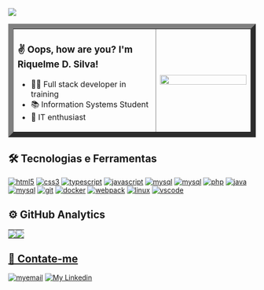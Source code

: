 
<img align = "center" src = "https://i.imgur.com/kPjGg76.png">

<div align="left" style="display: inline_block" > 
  <table align="center" width="100%" border="10">
    <tr>
      <td width="60%" >
         <h3>✌ Oops, how are you? I'm Riquelme D. Silva!</h3>
        <ul>
          <li>👨‍💻 Full stack developer in training </li>
          <li>📚 Information Systems Student </li>
          <li>🌱 IT enthusiast </li>
        </ul>
      </td>
      <td width="40%">
        <img  width="100%" src = "https://i2.wp.com/allhtaccess.info/wp-content/uploads/2018/03/programming.gif?fit=1281%2C716&ssl=1">
      </td>
    </tr>
  </table>
</div>

 
<div align="left" style="display: inline_block" > 
  <h2> 🛠 Tecnologias e Ferramentas </h2>
  <a href="https://www.w3schools.com/html/default.asp" target="_blank"><img src="https://img.shields.io/badge/HTML5-E34F26?style=for-the-badge&logo=html5&logoColor=white" alt="html5"/></a>
  <a href="https://www.w3schools.com/css/" target="_blank"><img src="https://img.shields.io/badge/CSS3-1572B6?style=for-the-badge&logo=css3&logoColor=white" alt="css3"/></a>
  <a href="https://www.typescriptlang.org/" target="_blank"><img src="https://img.shields.io/badge/TypeScript-007ACC?style=for-the-badge&logo=typescript&logoColor=white" alt="typescript"/></a>
  <a href="https://developer.mozilla.org/en-US/docs/Web/JavaScript" target="_blank"><img src="https://img.shields.io/badge/JavaScript-F7DF1E?style=for-the-badge&logo=javascript&logoColor=black" alt="javascript"/></a>
  <a href="https://nodejs.org/en/docs/" target="_blank"><img src="https://img.shields.io/badge/Node.js-339933?style=for-the-badge&logo=nodedotjs&logoColor=white" alt="mysql"/></a>
  <a href="https://expressjs.com/en/4x/api.html#express" target="_blank"><img src="https://img.shields.io/badge/Express.js-000000?style=for-the-badge&logo=express&logoColor=white" alt="mysql"/></a>
  <a href="https://www.php.net/docs.php" target="_blank"><img src="https://img.shields.io/badge/PHP-777BB4?style=for-the-badge&logo=php&logoColor=white" alt="php"/></a>
  <a href="https://www.oracle.com/java/technologies/javase-documentation.html" target="_blank"><img src="https://img.shields.io/badge/Java-ED8B00?style=for-the-badge&logo=java&logoColor=white" alt="java"/></a>
  <a href="https://www.mysql.com/" target="_blank"><img src="https://img.shields.io/badge/MySQL-005C84?style=for-the-badge&logo=mysql&logoColor=white" alt="mysql"/></a>
  <a href="https://git-scm.com/" target="_blank"><img src="https://img.shields.io/badge/GIT-E44C30?style=for-the-badge&logo=git&logoColor=white" alt="git"/></a>
  <a href="https://docs.docker.com/" target="_blank"><img src="https://img.shields.io/badge/Docker-2CA5E0?style=for-the-badge&logo=docker&logoColor=white" alt="docker"/></a>
  <a href="https://webpack.js.org/" target="_blank"><img src="https://img.shields.io/badge/Webpack-8DD6F9?style=for-the-badge&logo=Webpack&logoColor=white" alt="webpack"/></a>
  <a href="https://pt.wikipedia.org/wiki/Linux" target="_blank"><img src="https://img.shields.io/badge/Ubuntu-E95420?style=for-the-badge&logo=ubuntu&logoColor=white" alt="linux"/></a>
  <a href="https://code.visualstudio.com/" target="_blank"><img src="https://img.shields.io/badge/VSCode-333333?style=for-the-badge&logo=Visual%20Studio%20Code&logoColor=21A4F1" alt="vscode"/></a>
</div>


<div align="left">
  <h2> ⚙️ GitHub Analytics </h2>
  <a href="https://github.com/the-riquelme">
    <table>
      <tr>
        <td style="padding: 0; width=50%;">
            <img src="https://github-readme-stats.vercel.app/api/?username=the-riquelme&show_icons=true&title_color=1c6cbf&text_color=246af9&bg_color=00000000&hide_border=true&icon_color=1c6cbf&hide_title=true&count_private=true"/>
        </td>
          <td style="padding: 0; width=50%;">
            <img src="https://github-readme-stats.vercel.app/api/top-langs/?username=the-riquelme&layout=compact&langs_count=7&theme=dark&title_color=1c6cbf&text_color=246af9&bg_color=00000000&hide_border=true&icon_color=00000000&count_private=true"/>
        </td>
      </tr>
    </table>
</div>

  
<div align="left">
  <h2> 👤 Contate-me </h2>
  <a href="mailto:riquelmedamiaosilva@gmail.com" target="_blank"><img alt="myemail" src="https://img.shields.io/static/v1?style=flat-square&logo=gmail&label=Gmail&message=riquelmedamiaosilva@gmail.com&color=1c6cbf"></a>
  <a href="https://www.linkedin.com/in/riquelme-damiao-silva/" target="_blank"><img alt="My Linkedin" src="https://img.shields.io/static/v1?style=flat-square&logo=linkedin&label=Linkedin&message=riquelmedamiaosilva&color=1c6cbf"></a>
</div>
